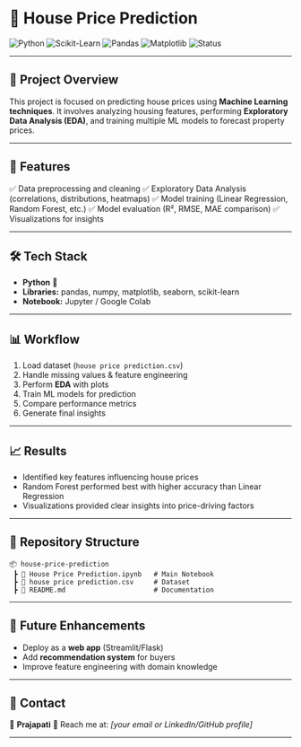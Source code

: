 # 🏡 House Price Prediction

![Python](https://img.shields.io/badge/Python-3.8%2B-blue)
![Scikit-Learn](https://img.shields.io/badge/Scikit--Learn-ML-orange)
![Pandas](https://img.shields.io/badge/Pandas-Data%20Analysis-yellowgreen)
![Matplotlib](https://img.shields.io/badge/Matplotlib-Visualization-red)
![Status](https://img.shields.io/badge/Project-In%20Progress-yellow)

---

## 📌 Project Overview

This project is focused on predicting house prices using **Machine Learning techniques**.
It involves analyzing housing features, performing **Exploratory Data Analysis (EDA)**, and training multiple ML models to forecast property prices.

---

## 🚀 Features

✅ Data preprocessing and cleaning
✅ Exploratory Data Analysis (correlations, distributions, heatmaps)
✅ Model training (Linear Regression, Random Forest, etc.)
✅ Model evaluation (R², RMSE, MAE comparison)
✅ Visualizations for insights

---

## 🛠️ Tech Stack

* **Python** 🐍
* **Libraries:** pandas, numpy, matplotlib, seaborn, scikit-learn
* **Notebook:** Jupyter / Google Colab

---

## 📊 Workflow

1. Load dataset (`house price prediction.csv`)
2. Handle missing values & feature engineering
3. Perform **EDA** with plots
4. Train ML models for prediction
5. Compare performance metrics
6. Generate final insights

---

## 📈 Results

* Identified key features influencing house prices
* Random Forest performed best with higher accuracy than Linear Regression
* Visualizations provided clear insights into price-driving factors

---

## 📂 Repository Structure

```
📦 house-price-prediction
 ┣ 📜 House Price Prediction.ipynb   # Main Notebook
 ┣ 📜 house price prediction.csv     # Dataset
 ┣ 📜 README.md                      # Documentation
```

---

## 🔮 Future Enhancements

* Deploy as a **web app** (Streamlit/Flask)
* Add **recommendation system** for buyers
* Improve feature engineering with domain knowledge

---

## 📧 Contact

👤 **Prajapati**
📩 Reach me at: *\[your email or LinkedIn/GitHub profile]*

---


